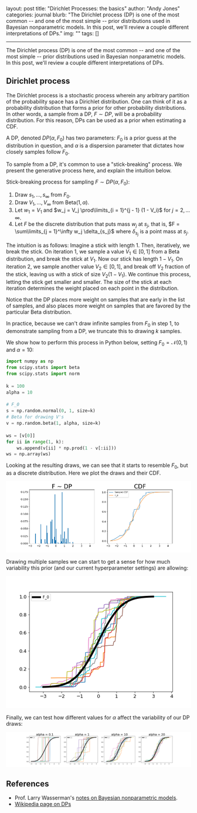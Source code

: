 layout: post
title: "Dirichlet Processes: the basics"
author: "Andy Jones"
categories: journal
blurb: "The Dirichlet process (DP) is one of the most common -- and one of the most simple -- prior distributions used in Bayesian nonparametric models. In this post, we'll review a couple different interpretations of DPs."
img: ""
tags: []
<!-- image: -->
---


The Dirichlet process (DP) is one of the most common -- and one of the most simple -- prior distributions used in Bayesian nonparametric models. In this post, we'll review a couple different interpretations of DPs.

## Dirichlet process

The Dirichlet process is a stochastic process wherein any arbitrary partition of the probability space has a Dirichlet distribution. One can think of it as a probability distribution that forms a prior for other probability distributions. In other words, a sample from a DP, $F \sim DP$, will be a probability distribution. For this reason, DPs can be used as a prior when estimating a CDF.

A DP, denoted $DP(\alpha, F_0)$ has two parameters: $F_0$ is a prior guess at the distribution in question, and $\alpha$ is a dispersion parameter that dictates how closely samples follow $F_0$.

To sample from a DP, it's common to use a "stick-breaking" process. We present the generative process here, and explain the intuition below.

Stick-breaking process for sampling $F \sim DP(\alpha, F_0)$:
1. Draw $s_1, \dots, s_\infty$ from $F_0$.
2. Draw $V_1, \dots, V_\infty$ from $\text{Beta}(1, \alpha)$.
3. Let $w_1 = V_1$ and $w_j = V_j \prod\limits_{i = 1}^{j - 1} (1 - V_i)$ for $j = 2, \dots \infty$.
4. Let $F$ be the discrete distribution that puts mass $w_j$ at $s_j$, that is, $F = \sum\limits_{j = 1}^\infty w_j \delta_{s_j}$ where $\delta_{s_j}$ is a point mass at $s_j$.

The intuition is as follows: Imagine a stick with length $1$. Then, iteratively, we break the stick. On iteration $1$, we sample a value $V_1 \in [0, 1]$ from a Beta distribution, and break the stick at $V_1$. Now our stick has length $1 - V_1$. On iteration $2$, we sample another value $V_2 \in [0, 1]$, and break off $V_2$ fraction of the stick, leaving us with a stick of size $V_2(1 - V_1)$. We continue this process, letting the stick get smaller and smaller. The size of the stick at each iteration determines the weight placed on each point in the distribution.

Notice that the DP places more weight on samples that are early in the list of samples, and also places more weight on samples that are favored by the particular Beta distribution.

In practice, because we can't draw infinite samples from $F_0$ in step 1, to demonstrate sampling from a DP, we truncate this to drawing $k$ samples.

We show how to perform this process in Python below, setting $F_0 = \mathcal{N}(0, 1)$ and $\alpha = 10$:

```python
import numpy as np
from scipy.stats import beta
from scipy.stats import norm

k = 100
alpha = 10

# F_0
s = np.random.normal(0, 1, size=k)
# Beta for drawing V's
v = np.random.beta(1, alpha, size=k)

ws = [v[0]]
for ii in range(1, k):
    ws.append(v[ii] * np.prod(1 - v[:ii]))
ws = np.array(ws)
```

Looking at the resulting draws, we can see that it starts to resemble $F_0$, but as a discrete distribution. Here we plot the draws and their CDF.

![f_and_cdf](/assets/f_and_cdf.png)

Drawing multiple samples we can start to get a sense for how much variability this prior (and our current hyperparameter settings) are allowing:

![multiple_draws](/assets/multiple_draws.png)

Finally, we can test how different values for $\alpha$ affect the variability of our DP draws:

![multiple_alphas](/assets/multiple_alphas.png)


## References
- Prof. Larry Wasserman's [notes on Bayesian nonparametric models](https://www.stat.cmu.edu/~larry/=sml/nonparbayes).
- [Wikipedia page on DPs](https://www.wikiwand.com/en/Dirichlet_process)
